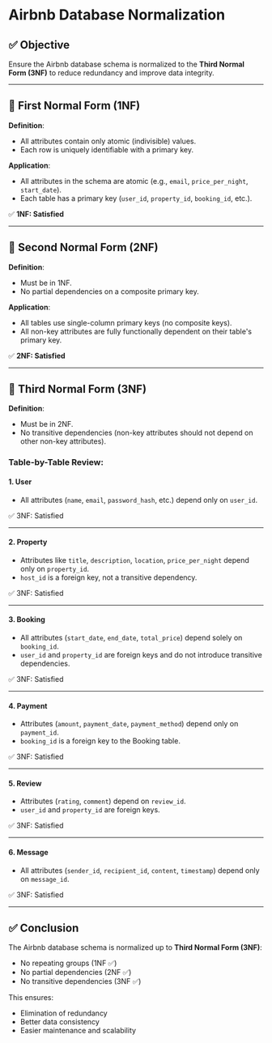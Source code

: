 # Airbnb Database Normalization

## ✅ Objective

Ensure the Airbnb database schema is normalized to the **Third Normal Form (3NF)** to reduce redundancy and improve data integrity.

---

## 🔹 First Normal Form (1NF)

**Definition**:

- All attributes contain only atomic (indivisible) values.
- Each row is uniquely identifiable with a primary key.

**Application**:

- All attributes in the schema are atomic (e.g., `email`, `price_per_night`, `start_date`).
- Each table has a primary key (`user_id`, `property_id`, `booking_id`, etc.).

✅ **1NF: Satisfied**

---

## 🔹 Second Normal Form (2NF)

**Definition**:

- Must be in 1NF.
- No partial dependencies on a composite primary key.

**Application**:

- All tables use single-column primary keys (no composite keys).
- All non-key attributes are fully functionally dependent on their table's primary key.

✅ **2NF: Satisfied**

---

## 🔹 Third Normal Form (3NF)

**Definition**:

- Must be in 2NF.
- No transitive dependencies (non-key attributes should not depend on other non-key attributes).

### Table-by-Table Review:

#### 1. **User**

- All attributes (`name`, `email`, `password_hash`, etc.) depend only on `user_id`.

✅ 3NF: Satisfied

---

#### 2. **Property**

- Attributes like `title`, `description`, `location`, `price_per_night` depend only on `property_id`.
- `host_id` is a foreign key, not a transitive dependency.

✅ 3NF: Satisfied

---

#### 3. **Booking**

- All attributes (`start_date`, `end_date`, `total_price`) depend solely on `booking_id`.
- `user_id` and `property_id` are foreign keys and do not introduce transitive dependencies.

✅ 3NF: Satisfied

---

#### 4. **Payment**

- Attributes (`amount`, `payment_date`, `payment_method`) depend only on `payment_id`.
- `booking_id` is a foreign key to the Booking table.

✅ 3NF: Satisfied

---

#### 5. **Review**

- Attributes (`rating`, `comment`) depend on `review_id`.
- `user_id` and `property_id` are foreign keys.

✅ 3NF: Satisfied

---

#### 6. **Message**

- All attributes (`sender_id`, `recipient_id`, `content`, `timestamp`) depend only on `message_id`.

✅ 3NF: Satisfied

---

## ✅ Conclusion

The Airbnb database schema is normalized up to **Third Normal Form (3NF)**:

- No repeating groups (1NF ✅)
- No partial dependencies (2NF ✅)
- No transitive dependencies (3NF ✅)

This ensures:

- Elimination of redundancy
- Better data consistency
- Easier maintenance and scalability
